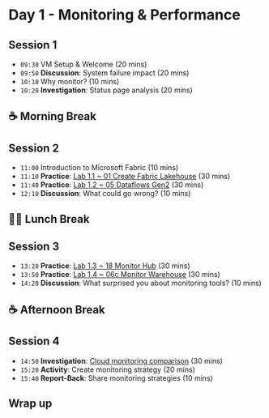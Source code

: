 # Day 1 - Monitoring & Performance

## Session 1
- `09:30` VM Setup & Welcome (20 mins)
- `09:50` **Discussion**: System failure impact (20 mins)
- `10:10` Why monitor? (10 mins)
- `10:20` **Investigation**: Status page analysis (20 mins)

## ☕ Morning Break

## Session 2

- `11:00` Introduction to Microsoft Fabric (10 mins)
- `11:10` **Practice**: [Lab 1.1 ~ 01 Create Fabric Lakehouse](../labs/01-lakehouse.md) (30 mins)
- `11:40` **Practice**: [Lab 1.2 ~ 05 Dataflows Gen2](../labs/05-dataflows-gen2.md) (30 mins)
- `12:10` **Discussion**: What could go wrong? (10 mins)

## 🥪🥤 Lunch Break

## Session 3

- `13:20` **Practice**: [Lab 1.3 ~ 18 Monitor Hub](../labs/18-monitor-hub.md) (30 mins)
- `13:50` **Practice**: [Lab 1.4 ~ 06c Monitor Warehouse](../labs/06c-monitor-data-warehouse.md) (30 mins)
- `14:20` **Discussion**: What surprised you about monitoring tools? (10 mins)

## ☕ Afternoon Break

## Session 4

- `14:50` **Investigation**: [Cloud monitoring comparison](../day1/cloud-monitoring-comparison.md) (30 mins)
- `15:20` **Activity**: Create monitoring strategy (20 mins)
- `15:40` **Report-Back**: Share monitoring strategies (10 mins)

## Wrap up

